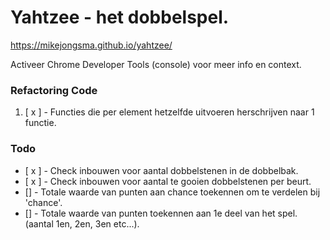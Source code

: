 # Yahtzee - het dobbelspel.

https://mikejongsma.github.io/yahtzee/

Activeer Chrome Developer Tools (console) voor meer info en context.

### Refactoring Code

1. [ x ] - Functies die per element hetzelfde uitvoeren herschrijven naar 1 functie.

### Todo

* [ x ] - Check inbouwen voor aantal dobbelstenen in de dobbelbak.
* [ x ] - Check inbouwen voor aantal te gooien dobbelstenen per beurt.
* [] - Totale waarde van punten aan chance toekennen om te verdelen bij 'chance'.
* [] - Totale waarde van punten toekennen aan 1e deel van het spel. (aantal 1en, 2en, 3en etc...).